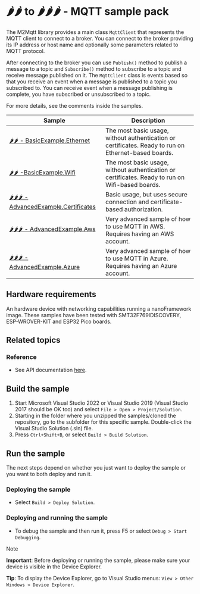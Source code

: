 # 🌶️🌶️ to 🌶️🌶️🌶️ - MQTT sample pack

The M2Mqtt library provides a main class `MqttClient` that represents the MQTT client to connect to a broker. You can connect to the broker providing its IP address or host name and optionally some parameters related to MQTT protocol.

After connecting to the broker you can use `Publish()` method to publish a message to a topic and `Subscribe()` method to subscribe to a topic and receive message published on it. The `MqttClient` class is events based so that you receive an event when a message is published to a topic you subscribed to. You can receive event when a message publishing is complete, you have subscribed or unsubscribed to a topic.

For more details, see the comments inside the samples.

| Sample | Description |
|---|---|
|[🌶️🌶️ - BasicExample.Ethernet](./BasicExample.Ethernet)|The most basic usage, without authentication or certificates. Ready to run on Ethernet-based boards.|
|[🌶️🌶️ -BasicExample.Wifi](./BasicExample.WiFi)|The most basic usage, without authentication or certificates. Ready to run on Wifi-based boards.|
|[🌶️🌶️🌶️ - AdvancedExample.Certificates](./AdvancedExample.Certificates)|Basic usage, but uses secure connection and certificate-based authorization.|
|[🌶️🌶️🌶️ - AdvancedExample.Aws](./AdvancedExample.Aws)|Very advanced sample of how to use MQTT in AWS. Requires having an AWS account.|
|[🌶️🌶️🌶️ - AdvancedExample.Azure](./AdvancedExample.Azure)|Very advanced sample of how to use MQTT in Azure. Requires having an Azure account.|

## Hardware requirements

An hardware device with networking capabilities running a nanoFramework image.
These samples have been tested with SMT32F769IDISCOVERY, ESP-WROVER-KIT and ESP32 Pico boards.

## Related topics

### Reference

- See API documentation [here](https://docs.nanoframework.net/api/nanoFramework.M2Mqtt.html).

## Build the sample

1. Start Microsoft Visual Studio 2022 or Visual Studio 2019 (Visual Studio 2017 should be OK too) and select `File > Open > Project/Solution`.
1. Starting in the folder where you unzipped the samples/cloned the repository, go to the subfolder for this specific sample. Double-click the Visual Studio Solution (.sln) file.
1. Press `Ctrl+Shift+B`, or select `Build > Build Solution`.

## Run the sample

The next steps depend on whether you just want to deploy the sample or you want to both deploy and run it.

### Deploying the sample

- Select `Build > Deploy Solution`.

### Deploying and running the sample

- To debug the sample and then run it, press F5 or select `Debug > Start Debugging`.

> [!NOTE]
>
> **Important**: Before deploying or running the sample, please make sure your device is visible in the Device Explorer.
>
> **Tip**: To display the Device Explorer, go to Visual Studio menus: `View > Other Windows > Device Explorer`.
